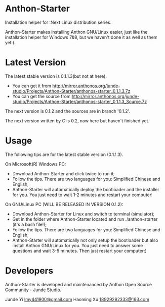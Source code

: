 Anthon-Starter
==============

 Installation helper for :Next Linux distribution series.
 
 Anthon-Starter makes installing Anthon GNU/Linux easier, just like the installation helper for Windows 7&8, but we haven't done it as well as them yet:).

Latest Version
==============

 The latest stable version is 0.1.1.3(but not at here).
 * You can get it from http://mirror.anthonos.org/junde-studio/Projects/Anthon-Starter/anthonos-starter_0.1.1.3.7z
 * You can get the source from http://mirror.anthonos.org/junde-studio/Projects/Anthon-Starter/anthonos-starter_0.1.1.3_Source.7z
 
 The next version is 0.1.2 and the sources are in branch '0.1.2'.
 
 The next version written by C is 0.2, now here but haven't finished yet.

Usage
==============

 The following tips are for the latest stable version (0.1.1.3).
 
 On Microsoft(R) Windows PC:
 * Download Anthon-Starter and click twice to run it;
 * Follow the tips. There are two languages for you: Simplified Chinese and English;
 * Anthon-Starter will automatically deploy the bootloader and the installer for you. You just need to wait 1-2 minutes and restart your computer!
 
 On GNU/Linux PC (WILL BE RELEASED IN VERSION 0.1.2):
 * Download Anthon-Starter for Linux and switch to terminal (simulator);
 * Get in the folder where Anthon-Starter located and run ./anthon-starter (it's a bash file!);
 * Follow the tips. There are two languages for you: Simplified Chinese and English;
 * Anthon-Starter will automatically not only setup the bootloader but also install Anthon GNU/Linux for you. You just need to answer some questions and wait 3-5 minutes. Then just restart your computer:)
 
Developers
==============
 Anthon-Starter is developed and maintenanced by Anthon Open Source Community - Junde Studio.
 
 Junde Yi <lmy441900@gmail.com>
 Haoming Xu <18929292333@163.com>
 
